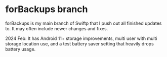 forBackups branch
===================

forBackups is my main branch of Swiftp that I push out all finished updates to. It may often include newer changes and fixes.

2024 Feb: It has Android 11+ storage improvements, multi user with multi storage location use, and a test battery saver setting that heavily drops battery usage.